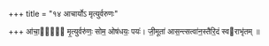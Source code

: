+++
title = "१४ आचार्योऽ मृत्युर्वरुणः"

+++
आ॑चा॒र्यो᳡ मृ॒त्युर्वरु॑णः॒ सोम॒ ओष॑धयः॒ पयः॑। जी॒मूता॑ आस॒न्त्सत्वा॑न॒स्तैरि॒दं स्वराभृ॑तम् ॥